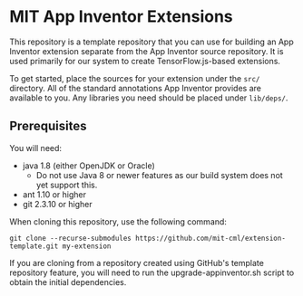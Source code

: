 # MIT App Inventor Extensions

This repository is a template repository that you can use for building
an App Inventor extension separate from the App Inventor source
repository. It is used primarily for our system to create
TensorFlow.js-based extensions.

To get started, place the sources for your extension under the `src/`
directory. All of the standard annotations App Inventor provides are
available to you. Any libraries you need should be placed under
`lib/deps/`.

## Prerequisites

You will need:

* java 1.8 (either OpenJDK or Oracle)
  * Do not use Java 8 or newer features as our build system does not
    yet support this.
* ant 1.10 or higher
* git 2.3.10 or higher

When cloning this repository, use the following command:

```shell
git clone --recurse-submodules https://github.com/mit-cml/extension-template.git my-extension
```

If you are cloning from a repository created using GitHub's template
repository feature, you will need to run the upgrade-appinventor.sh
script to obtain the initial dependencies.

